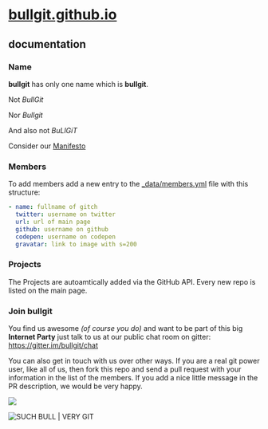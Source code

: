 [bullgit.github.io](http://bullg.it "Go to bullgit")
=================

## documentation

### Name

**bullgit** has only one name which is **bullgit**.

Not *BullGit*

Nor *Bullgit*

And also not *BuLlGiT*

Consider our [Manifesto](https://github.com/bullgit/bullgit-manifesto/blob/master/README.md)

### Members

To add members add a new entry to the [_data/members.yml](https://github.com/bullgit/bullgit.github.io/blob/master/_data/members.yml) file with this structure:
````yaml
- name: fullname of gitch
  twitter: username on twitter
  url: url of main page
  github: username on github
  codepen: username on codepen
  gravatar: link to image with s=200
````

### Projects

The Projects are autoamtically added via the GitHub API. Every new repo is listed on the main page.

### Join bullgit

You find us awesome *(of course you do)* and want to be part of this big **Internet Party** just talk to us at our public chat room on gitter: https://gitter.im/bullgit/chat

You can also get in touch with us over other ways. If you are a real git power user, like all of us, then fork this repo and send a pull request with your information in the list of the members. If you add a nice little message in the PR description, we would be very happy.

![](https://img.shields.io/badge/such%20bull-very%20git-blue.svg)

![SUCH BULL | VERY GIT](http://cdn.memegenerator.net/instances/500x/43689240.jpg)
